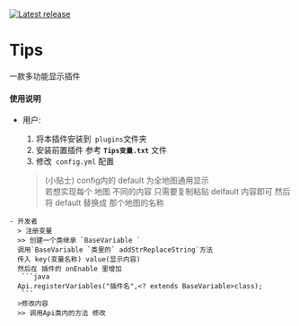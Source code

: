 <a href="https://github.com/SmallasWater/Tips/releases/latest" alt="Latest release">
    <img src="https://img.shields.io/github/v/release/SmallasWater/Tips?include_prereleases" alt="Latest release">
</a>

# **Tips**
一款多功能显示插件

#### 使用说明
   - 用户:
     1. 将本插件安装到` plugins`文件夹
     2. 安装前置插件 参考 **`Tips变量.txt`** 文件
     3. 修改` config.yml` 配置  
     
     > (小贴士) config内的 default 为全地图通用显示  
      若想实现每个 地图 不同的内容 只需要复制粘贴
      delfault 内容即可 然后将 default 替换成 
      那个地图的名称
     
    - 开发者 
      > 注册变量
      >> 创建一个类继承 `BaseVariable `  
      调用`BaseVariable `类里的` addStrReplaceString`方法  
      传入 key(变量名称) value(显示内容)  
      然后在 插件的 onEnable 里增加 
       ```java
      Api.registerVariables("插件名",<? extends BaseVariable>class);
       ```
      >修改内容
      >> 调用Api类内的方法 修改
   
